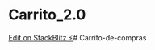 # Carrito_2.0

[Edit on StackBlitz ⚡️](https://stackblitz.com/edit/angular-gwnceu)#   C a r r i t o - d e - c o m p r a s  
 